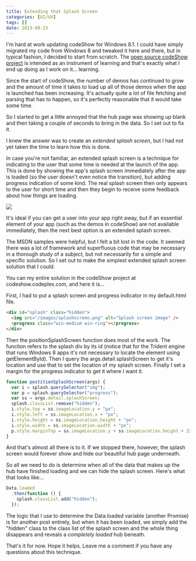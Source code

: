 ```yaml
---
title: Extending that Splash Screen
categories: [UI/UX]
tags: []
date: 2013-08-23
---
```


I'm hard at work updating codeShow for Windows 8.1\. I could have simply migrated my code from Windows 8 and tweaked it here and there, but in typical fashion, I decided to start from scratch. The [open source codeShow project](http://codeshow.codeplex.com/SourceControl/latest) is intended as an instrument of learning and that's exactly what I end up doing as I work on it... learning.


Since the start of codeShow, the number of demos has continued to grow and the amount of time it takes to load up all of those demos when the app is launched has been increasing. It's actually quite a lot of file fetching and parsing that has to happen, so it's perfectly reasonable that it would take some time.

So I started to get a little annoyed that the hub page was showing up blank and then taking a couple of seconds to bring in the data. So I set out to fix it.

I knew the answer was to create an _extended splash screen_, but I had not yet taken the time to learn how this is done.

In case you're not familiar, an extended splash screen is a technique for indicating to the user that some time is needed at the launch of the app. This is done by showing the app's splash screen immediately after the app is loaded (so the user doesn't even notice the transition), but adding progress indication of some kind. The real splash screen then only appears to the user for short time and then they begin to receive some feedback about how things are loading.

![](/files/extsplash_01.png)

It's ideal if you can get a user into your app right away, but if an essential element of your app (such as the demos in codeShow) are not available immediately, then the next best option is an extended splash screen.

The MSDN samples were helpful, but I felt a bit lost in the code. It seemed there was a lot of framework and superfluous code that may be necessary in a thorough study of a subject, but not necessarily for a simple and specific solution. So I set out to make the simplest extended splash screen solution that I could.

You can my entire solution in the codeShow project at codeshow.codeplex.com, and here it is... 

First, I had to put a splash screen and progress indicator in my default.html file.

``` html
<div id="splash" class="hidden">
  <img src="/images/splashscreen.png" alt="Splash screen image" />
  <progress class="win-medium win-ring"></progress>
</div>
```

Then the positionSplashScreen function does most of the work. The function refers to the splash div by its id (notice that for the Trident engine that runs Windows 8 apps it's not necessary to locate the element using getElementById). Then I query the args.detail.splashScreen to get it's location and use that to set the location of my splash screen. Finally I set a margin for the progress indicator to get it where I want it.

``` js
function postitionSplashScreen(args) {
  var i = splash.querySelector("img");
  var p = splash.querySelector("progress");
  var ss = args.detail.splashScreen;
  splash.classList.remove("hidden");
  i.style.top = ss.imageLocation.y + "px";
  i.style.left = ss.imageLocation.x + "px";
  i.style.height = ss.imageLocation.height + "px";
  i.style.width = ss.imageLocation.width + "px";
  p.style.marginTop = ss.imageLocation.y + ss.imageLocation.height + 32 + "px";
}
```

And that's almost all there is to it. If we stopped there, however, the splash screen would forever show and hide our beautiful hub page underneath.

So all we need to do is determine when all of the data that makes up the hub have finished loading and we can hide the splash screen. Here's what that looks like...

``` js
Data.loaded
  .then(function () {
    splash.classList.add("hidden");
  });
```

The logic that I use to determine the Data.loaded variable (another Promise) is for another post entirely, but when it has been loaded, we simply add the "hidden" class to the class list of the splash screen and the whole thing disappears and reveals a _completely loaded_ hub beneath.

That's it for now. Hope it helps. Leave me a comment if you have any questions about this technique.